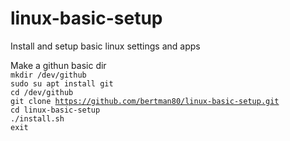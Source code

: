 # linux-basic-setup
Install and setup basic linux settings and apps

Make a githun basic dir<br>
<code>mkdir /dev/github</code><br>
<code>sudo su apt install git</code><br>
<code>cd /dev/github</code><br>
<code>git clone https://github.com/bertman80/linux-basic-setup.git</code><br>
<code>cd linux-basic-setup</code><br>
<code>./install.sh</code><br>
<code>exit</code><br>
<br>
